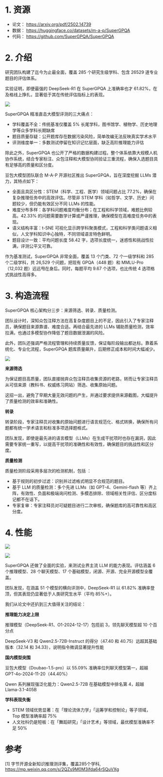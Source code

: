 # 1. 资源
- 论文： https://arxiv.org/pdf/2502.14739
- 数据： https://huggingface.co/datasets/m-a-p/SuperGPQA
- 代码： https://github.com/SuperGPQA/SuperGPQA

# 2. 介绍

研究团队构建了迄今为止最全面，覆盖 285 个研究生级学科、包含 26529 道专业题目的评估体系。

实验证明，即便最强的 DeepSeek-R1 在 SuperGPQA 上准确率也才 61.82%，在及格线上挣扎，显著低于其在传统评估指标上的表现。

![](.08_推理评测_images/性能对比.png)

SuperGPQA 精准直击大模型评测的三大痛点：

- 学科覆盖不全：传统基准仅覆盖 5% 长尾学科，图书馆学、植物学、历史地理学等众多学科长期缺席
- 题目质量存疑：公开题库存在数据污染风险，简单改编无法反映真实学术水平
- 评测维度单一：多数测试停留在知识记忆层面，缺乏高阶推理能力评估

除此之外，SuperGPQA 也公开了严格的数据构建过程。整个体系依靠大规模人机协作系统，结合专家标注、众包注释和大模型协同验证三重流程，确保入选题目具有足够高的质量和区分度。

豆包大模型团队联合 M-A-P 开源社区推出 SuperGPQA，旨在深度挖掘 LLMs 潜力，其特点如下：
- 全面且具区分性：STEM（科学、工程、医学）领域问题占比 77.2%，确保在复杂推理任务中的高效评估。尽管非 STEM 学科（如哲学、文学、历史）问题较少，但仍能有效区分不同 LLMs 的性能。
- 难度分布多样：各学科问题难度均衡分布；在工程和科学领域，难题比例较高。42.33% 的问题需要数学计算或严谨推理，确保模型在高难度任务中的表现。
- 语义结构丰富：t-SNE 可视化显示跨学科聚类模式，工程和科学类问题语义相似，人文学科知识中心独特，不同领域语言特色鲜明。
- 题目设计一致：平均问题长度 58.42 字，选项长度统一，迷惑性和挑战性拉满，评测公平又可靠。

作为基准测试，SuperGPQA 非常全面，覆盖 13 个门类、72 个一级学科和 285 个二级学科，共 26,529 个问题，把现有 GPQA（448 题）和 MMLU-Pro（12,032 题）远远甩在身后。同时，每题平均 9.67 个选项，也比传统 4 选项格式挑战性高得多。

# 3. 构造流程

SuperGPQA 核心架构分三步：来源筛选、转录、质量检测。

团队设计时，深知众包注释方法在高复杂度题目上的不足，因此引入了专家注释员，确保题目来源靠谱、难度合适。再结合最先进的 LLMs 辅助质量检测，效率拉满，也通过多模型协作降低了题目数据泄漏的风险。

此外，团队还强调严格流程管理和持续质量反馈，保证每阶段输出都达标。靠着系统化、专业化流程，SuperGPQA 题库质量飙升，后期修正成本和时间大幅减少。

![](.08_推理评测_images/构造流程.png)

**来源筛选**

为保证题目高质量，团队直接抛弃众包注释员收集资源的老路，转而让专家注释员从可信来源（教科书、权威练习网站）筛选、收集原始问题。

这招一出，避免了早期大量无效问题的产生，并通过要求提供来源截图，大幅提升了质量检测的效率和准确性。

**转录**

转录阶段，专家注释员对收集的原始问题进行语言规范化、格式转换，确保所有问题都有统一学术语言和标准多项选择题格式。

团队发现，即使是最先进的语言模型（LLMs）在生成干扰项时也存在漏洞，因此需要专家统一重写，以提高干扰项的准确性和有效性，确保题目的挑战性和区分度。

**质量检测**

质量检测阶段采用多层次的检测机制，包括 ：
- 基于规则的初步过滤：识别并过滤格式明显不合规范的题目。
- 基于 LLM 的质量检测：多个先进 LLMs（如 GPT-4、Gemini-flash 等）齐上阵，有效性、负面和极端询问检测、多模态排除、领域相关性评估、区分度标记都不在话下。
- 专家复审：专家注释员对可疑题目进行二次审核，确保题库的高可靠性和高区分度。

# 4. 性能

![](.08_推理评测_images/性能测评.png)

![](.08_推理评测_images/性能测评2.png)

SuperGPQA 还做了全面的实验，来测试业界主流 LLM 的能力表现。评估涵盖 6 个推理模型、28 个聊天模型、17 个基础模型，闭源、开源、完全开源模型全覆盖。

团队发现，在涵盖 51 个模型的横向评测中，DeepSeek-R1 以 61.82% 准确率登顶，但其表现仍显著低于人类研究生水平（平均 85%+）。

我们从论文中还扒到三大值得关注的结论：

**推理能力决定上限**

推理模型（DeepSeek-R1、O1-2024-12-17）包揽前 3，领先聊天模型超 10 个百分点

DeepSeek-V3 和 Qwen2.5-72B-Instruct 的得分（47.40 和 40.75）远超其基础版本（32.14 和 34.33），说明指令微调显著提升性能

**国内模型突围**

豆包大模型（Doubao-1.5-pro）以 55.09% 准确率位列聊天模型第一，超越 GPT-4o-2024-11-20（44.40%）

Qwen 系列展现强泛化能力：Qwen2.5-72B 在基础模型中排名第 4，超越 Llama-3.1-405B

**学科表现失衡**
- STEM 领域优势显著：在「理论流体力学」「运筹学和控制论」等子领域，Top 模型准确率超 75%
- 人文社科仍是短板：在「舞蹈研究」「设计艺术」等领域，最优模型准确率不足 50%

# 参考

[1] 字节开源全新知识推理测评集，覆盖285个学科, https://mp.weixin.qq.com/s/2QZs9M0M3jfda64rSQuVXg